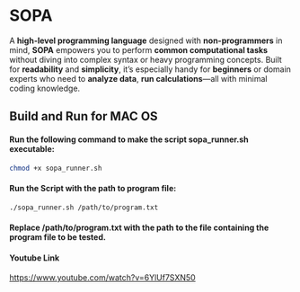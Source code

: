 # **SOPA**  
A **high-level programming language** designed with **non-programmers** in mind, **SOPA** empowers you to perform **common computational tasks** without diving into complex syntax or heavy programming concepts. Built for **readability** and **simplicity**, it’s especially handy for **beginners** or domain experts who need to **analyze data**, **run calculations**—all with minimal coding knowledge.



## Build and Run for MAC OS

#### Run the following command to make the script sopa_runner.sh executable:
```bash
chmod +x sopa_runner.sh
```
#### Run the Script with the path to program file:

```bash
./sopa_runner.sh /path/to/program.txt
```
#### Replace /path/to/program.txt with the path to the file containing the program file to be tested.

#### Youtube Link
https://www.youtube.com/watch?v=6YlUf7SXN50
